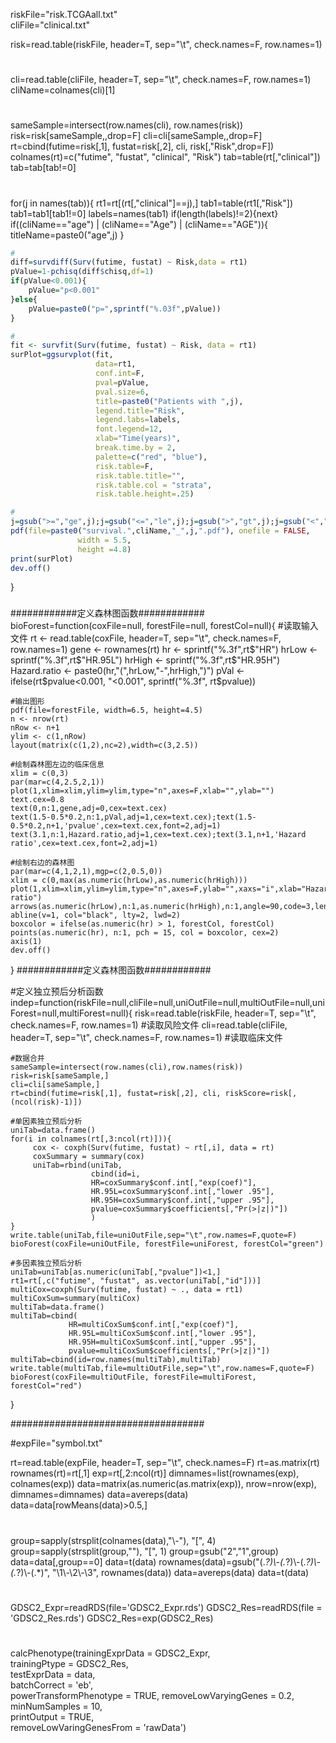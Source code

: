 riskFile="risk.TCGAall.txt"     
cliFile="clinical.txt"          

risk=read.table(riskFile, header=T, sep="\t", check.names=F, row.names=1)

#
cli=read.table(cliFile, header=T, sep="\t", check.names=F, row.names=1)
cliName=colnames(cli)[1]

#
sameSample=intersect(row.names(cli), row.names(risk))
risk=risk[sameSample,,drop=F]
cli=cli[sameSample,,drop=F]
rt=cbind(futime=risk[,1], fustat=risk[,2], cli, risk[,"Risk",drop=F])
colnames(rt)=c("futime", "fustat", "clinical", "Risk")
tab=table(rt[,"clinical"])
tab=tab[tab!=0]

#
for(j in names(tab)){
	rt1=rt[(rt[,"clinical"]==j),]
	tab1=table(rt1[,"Risk"])
	tab1=tab1[tab1!=0]
	labels=names(tab1)
	if(length(labels)!=2){next}
	if((cliName=="age") | (cliName=="Age") | (cliName=="AGE")){
		titleName=paste0("age",j)
	}
	

```R
#
diff=survdiff(Surv(futime, fustat) ~ Risk,data = rt1)
pValue=1-pchisq(diff$chisq,df=1)
if(pValue<0.001){
	pValue="p<0.001"
}else{
	pValue=paste0("p=",sprintf("%.03f",pValue))
}

#
fit <- survfit(Surv(futime, fustat) ~ Risk, data = rt1)
surPlot=ggsurvplot(fit, 
		           data=rt1,
		           conf.int=F,
		           pval=pValue,
		           pval.size=6,
		           title=paste0("Patients with ",j),
		           legend.title="Risk",
		           legend.labs=labels,
		           font.legend=12,
		           xlab="Time(years)",
		           break.time.by = 2,
		           palette=c("red", "blue"),
		           risk.table=F,
		       	   risk.table.title="",
		           risk.table.col = "strata",
		           risk.table.height=.25)

#
j=gsub(">=","ge",j);j=gsub("<=","le",j);j=gsub(">","gt",j);j=gsub("<","lt",j)
pdf(file=paste0("survival.",cliName,"_",j,".pdf"), onefile = FALSE,
		       width = 5.5,        
		       height =4.8)       
print(surPlot)
dev.off()
```
}

### ######################

############定义森林图函数############
bioForest=function(coxFile=null, forestFile=null, forestCol=null){
	#读取输入文件
	rt <- read.table(coxFile, header=T, sep="\t", check.names=F, row.names=1)
	gene <- rownames(rt)
	hr <- sprintf("%.3f",rt$"HR")
	hrLow  <- sprintf("%.3f",rt$"HR.95L")
	hrHigh <- sprintf("%.3f",rt$"HR.95H")
	Hazard.ratio <- paste0(hr,"(",hrLow,"-",hrHigh,")")
	pVal <- ifelse(rt$pvalue<0.001, "<0.001", sprintf("%.3f", rt$pvalue))
		
	#输出图形
	pdf(file=forestFile, width=6.5, height=4.5)
	n <- nrow(rt)
	nRow <- n+1
	ylim <- c(1,nRow)
	layout(matrix(c(1,2),nc=2),width=c(3,2.5))
		
	#绘制森林图左边的临床信息
	xlim = c(0,3)
	par(mar=c(4,2.5,2,1))
	plot(1,xlim=xlim,ylim=ylim,type="n",axes=F,xlab="",ylab="")
	text.cex=0.8
	text(0,n:1,gene,adj=0,cex=text.cex)
	text(1.5-0.5*0.2,n:1,pVal,adj=1,cex=text.cex);text(1.5-0.5*0.2,n+1,'pvalue',cex=text.cex,font=2,adj=1)
	text(3.1,n:1,Hazard.ratio,adj=1,cex=text.cex);text(3.1,n+1,'Hazard ratio',cex=text.cex,font=2,adj=1)
		
	#绘制右边的森林图
	par(mar=c(4,1,2,1),mgp=c(2,0.5,0))
	xlim = c(0,max(as.numeric(hrLow),as.numeric(hrHigh)))
	plot(1,xlim=xlim,ylim=ylim,type="n",axes=F,ylab="",xaxs="i",xlab="Hazard ratio")
	arrows(as.numeric(hrLow),n:1,as.numeric(hrHigh),n:1,angle=90,code=3,length=0.05,col="darkblue",lwd=3)
	abline(v=1, col="black", lty=2, lwd=2)
	boxcolor = ifelse(as.numeric(hr) > 1, forestCol, forestCol)
	points(as.numeric(hr), n:1, pch = 15, col = boxcolor, cex=2)
	axis(1)
	dev.off()
}
############定义森林图函数############

#定义独立预后分析函数
indep=function(riskFile=null,cliFile=null,uniOutFile=null,multiOutFile=null,uniForest=null,multiForest=null){
	risk=read.table(riskFile, header=T, sep="\t", check.names=F, row.names=1)    #读取风险文件
	cli=read.table(cliFile, header=T, sep="\t", check.names=F, row.names=1)      #读取临床文件
	
	#数据合并
	sameSample=intersect(row.names(cli),row.names(risk))
	risk=risk[sameSample,]
	cli=cli[sameSample,]
	rt=cbind(futime=risk[,1], fustat=risk[,2], cli, riskScore=risk[,(ncol(risk)-1)])
	
	#单因素独立预后分析
	uniTab=data.frame()
	for(i in colnames(rt[,3:ncol(rt)])){
		 cox <- coxph(Surv(futime, fustat) ~ rt[,i], data = rt)
		 coxSummary = summary(cox)
		 uniTab=rbind(uniTab,
		              cbind(id=i,
		              HR=coxSummary$conf.int[,"exp(coef)"],
		              HR.95L=coxSummary$conf.int[,"lower .95"],
		              HR.95H=coxSummary$conf.int[,"upper .95"],
		              pvalue=coxSummary$coefficients[,"Pr(>|z|)"])
		              )
	}
	write.table(uniTab,file=uniOutFile,sep="\t",row.names=F,quote=F)
	bioForest(coxFile=uniOutFile, forestFile=uniForest, forestCol="green")
	
	#多因素独立预后分析
	uniTab=uniTab[as.numeric(uniTab[,"pvalue"])<1,]
	rt1=rt[,c("futime", "fustat", as.vector(uniTab[,"id"]))]
	multiCox=coxph(Surv(futime, fustat) ~ ., data = rt1)
	multiCoxSum=summary(multiCox)
	multiTab=data.frame()
	multiTab=cbind(
	             HR=multiCoxSum$conf.int[,"exp(coef)"],
	             HR.95L=multiCoxSum$conf.int[,"lower .95"],
	             HR.95H=multiCoxSum$conf.int[,"upper .95"],
	             pvalue=multiCoxSum$coefficients[,"Pr(>|z|)"])
	multiTab=cbind(id=row.names(multiTab),multiTab)
	write.table(multiTab,file=multiOutFile,sep="\t",row.names=F,quote=F)
	bioForest(coxFile=multiOutFile, forestFile=multiForest, forestCol="red")
}

###################################

#expFile="symbol.txt" 

rt=read.table(expFile, header=T, sep="\t", check.names=F)
rt=as.matrix(rt)
rownames(rt)=rt[,1]
exp=rt[,2:ncol(rt)]
dimnames=list(rownames(exp), colnames(exp))
data=matrix(as.numeric(as.matrix(exp)), nrow=nrow(exp), dimnames=dimnames)
data=avereps(data)
data=data[rowMeans(data)>0.5,]

#
group=sapply(strsplit(colnames(data),"\\-"), "[", 4)
group=sapply(strsplit(group,""), "[", 1)
group=gsub("2","1",group)
data=data[,group==0]
data=t(data)
rownames(data)=gsub("(.*?)\\-(.*?)\\-(.*?)\\-(.*?)\\-(.*)", "\\1\\-\\2\\-\\3", rownames(data))
data=avereps(data)
data=t(data)

#
GDSC2_Expr=readRDS(file='GDSC2_Expr.rds')
GDSC2_Res=readRDS(file = 'GDSC2_Res.rds')
GDSC2_Res=exp(GDSC2_Res) 

#
calcPhenotype(trainingExprData = GDSC2_Expr,    
              trainingPtype = GDSC2_Res,        
              testExprData = data,              
              batchCorrect = 'eb',            
              powerTransformPhenotype = TRUE,
              removeLowVaryingGenes = 0.2,     
              minNumSamples = 10,               
              printOutput = TRUE,              
              removeLowVaringGenesFrom = 'rawData')